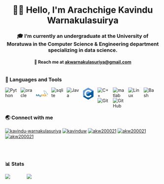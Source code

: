 
<h1 align="center">👋🏾 Hello, I'm Arachchige Kavindu Warnakulasuirya</h1>
<h3 align="center">🎓 I’m currently an undergraduate at the University of Moratuwa in the Computer Science & Engineering department specializing in data science.</h3>
<h4 align="center"> 📧 Reach me at <a href="mailto:akwarnakulasuriya@gmail.com"> akwarnakulasuriya@gmail.com </a> </h4>

#

<h3 align="left">  🧰 Languages and Tools</h3>
<p align="left"> 
<img align="left" alt="Python" width="40px" style="padding-right:10px;" src="https://cdn.jsdelivr.net/gh/devicons/devicon/icons/python/python-plain.svg" />
<img align="left" alt="oracle" width="40px" style="padding-right:10px;" src="https://cdn.jsdelivr.net/gh/devicons/devicon/icons/oracle/oracle-original.svg"/>
<img align="left" alt="mysql" width="40px" style="padding-right:10px;" src="https://raw.githubusercontent.com/devicons/devicon/master/icons/mysql/mysql-original-wordmark.svg"/>
<img align="left" alt="sqlite" width="40px" style="padding-right:10px;" src="https://www.vectorlogo.zone/logos/sqlite/sqlite-icon.svg"/>

    
<img align="left" alt="Java" width="40px" style="padding-right:10px;" src="https://cdn.jsdelivr.net/gh/devicons/devicon/icons/java/java-original.svg"/>
<img align="left" alt="c" width="40px" style="padding-right:10px;" src="https://raw.githubusercontent.com/devicons/devicon/master/icons/c/c-original.svg"/>
<img align="left" alt="C++" width="40px" style="padding-right:10px;" src="https://cdn.jsdelivr.net/gh/devicons/devicon/icons/cplusplus/cplusplus-line.svg" />
<img align="left" alt="matlab" width="40px" style="padding-right:10px;" src="https://upload.wikimedia.org/wikipedia/commons/2/21/Matlab_Logo.png"/>

<img align="left" alt="Linux" width="40px" style="padding-right:10px;" src="https://cdn.jsdelivr.net/gh/devicons/devicon/icons/linux/linux-original.svg" />
<img align="left" alt="Bash" width="40px" style="padding-right:10px;" src="https://cdn.jsdelivr.net/gh/devicons/devicon/icons/bash/bash-original.svg" />
<img align="left" alt="Git" width="40px" style="padding-right:10px;" src="https://cdn.jsdelivr.net/gh/devicons/devicon/icons/git/git-original.svg" />
<img align="left" alt="GitHub" width="40px" style="padding-right:10px;" src="https://th.bing.com/th/id/R.c0776591c732085d0bfae5e56af429a7?rik=ogDdmn4vF3KFqA&pid=ImgRaw&r=0g" />
<br />
</p>
</br>

#

<h3 align="left">🌏 Connect with me</h3>
<p align="left">
<a href="https://linkedin.com/in/kavindu-warnakulasuriya" target="blank"><img align="center" src="https://raw.githubusercontent.com/rahuldkjain/github-profile-readme-generator/master/src/images/icons/Social/linked-in-alt.svg" alt="kavindu-warnakulasuriya" height="30" width="40" /></a>
<a href="https://kaggle.com/kavinduw" target="blank"><img align="center" src="https://raw.githubusercontent.com/rahuldkjain/github-profile-readme-generator/master/src/images/icons/Social/kaggle.svg" alt="kavinduw" height="30" width="40" /></a>
<a href="https://twitter.com/akw200021" target="blank"><img align="center" src="https://raw.githubusercontent.com/rahuldkjain/github-profile-readme-generator/master/src/images/icons/Social/twitter.svg" alt="akw200021" height="30" width="40" /></a>
<a href="https://www.facebook.com/kavindu.warnakulasuriya.9" target="blank"><img align="center" src="https://github.com/rahuldkjain/github-profile-readme-generator/blob/master/src/images/icons/Social/facebook.svg" alt="akw200021" height="30" width="40" /></a>
<a href="https://www.instagram.com/_akw2000_/" target="blank"><img align="center" src="https://github.com/rahuldkjain/github-profile-readme-generator/blob/master/src/images/icons/Social/instagram.svg" alt="akw200021" height="30" width="40" /></a>

</p>
</br>

#

### 📊 Stats
<p align="left">
  <img  src="https://github-readme-stats.vercel.app/api?username=akw2000&show_icons=true&theme=github_dark" style="margin-right: 50px"/>
  <img  src="https://github-readme-stats.vercel.app/api/top-langs/?username=akw2000&theme=github_dark&langs_count=8&layout=compact" />
</p>


<!---
akw2000/akw2000 is a ✨ special ✨ repository because its `README.md` (this file) appears on your GitHub profile.
You can click the Preview link to take a look at your changes.
--->
